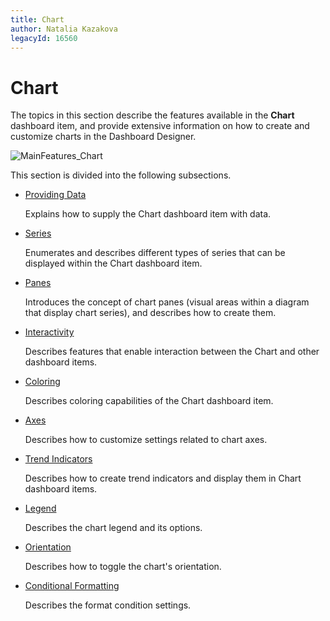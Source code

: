 ```yaml
---
title: Chart
author: Natalia Kazakova
legacyId: 16560
---
```

# Chart
The topics in this section describe the features available in the **Chart** dashboard item, and provide extensive information on how to create and customize charts in the Dashboard Designer.

![MainFeatures_Chart](../../../images/img18175.png)

This section is divided into the following subsections.
* [Providing Data](chart/providing-data.md)
	
	Explains how to supply the Chart dashboard item with data.
* [Series](chart/series.md)
	
	Enumerates and describes different types of series that can be displayed within the Chart dashboard item.
* [Panes](chart/panes.md)
	
	Introduces the concept of chart panes (visual areas within a diagram that display chart series), and describes how to create them.
* [Interactivity](chart/interactivity.md)
	
	Describes features that enable interaction between the Chart and other dashboard items.
* [Coloring](chart/coloring.md)
	
	Describes coloring capabilities of the Chart dashboard item.
* [Axes](chart/axes.md)

	Describes how to customize settings related to chart axes.
* [Trend Indicators](chart/trend-indicators.md)
	
	Describes how to create trend indicators and display them in Chart dashboard items.
* [Legend](chart/legend.md)
	
	Describes the chart legend and its options.
* [Orientation](chart/orientation.md)
	
	Describes how to toggle the chart's orientation.
* [Conditional Formatting](chart/conditional-formatting.md)

	Describes the format condition settings.	
